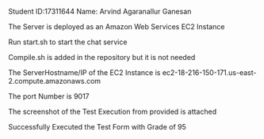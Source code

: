 Student ID:17311644  Name: Arvind Agaranallur Ganesan

The Server is deployed as an Amazon Web Services EC2 Instance

Run start.sh to start the chat service

Compile.sh is added in the repository but it is not needed

The ServerHostname/IP of the EC2 Instance is ec2-18-216-150-171.us-east-2.compute.amazonaws.com

The port Number is 9017

The screenshot of the Test Execution from provided is attached

Successfully Executed the Test Form with Grade of 95
